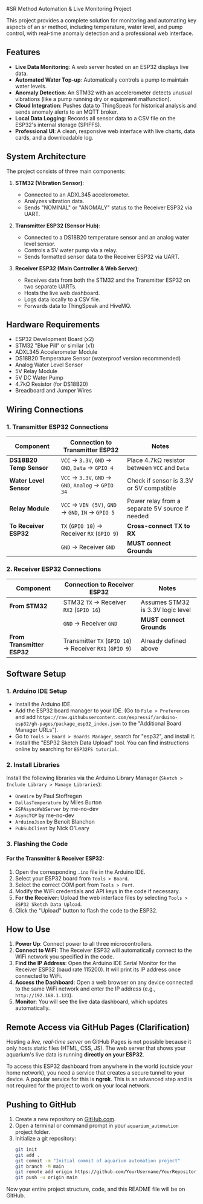 #SR Method Automation & Live Monitoring Project

This project provides a complete solution for monitoring and automating key aspects of an sr method, including temperature, water level, and pump control, with real-time anomaly detection and a professional web interface.

## Features

-   **Live Data Monitoring**: A web server hosted on an ESP32 displays live data.
-   **Automated Water Top-up**: Automatically controls a pump to maintain water levels.
-   **Anomaly Detection**: An STM32 with an accelerometer detects unusual vibrations (like a pump running dry or equipment malfunction).
-   **Cloud Integration**: Pushes data to ThingSpeak for historical analysis and sends anomaly alerts to an MQTT broker.
-   **Local Data Logging**: Records all sensor data to a CSV file on the ESP32's internal storage (SPIFFS).
-   **Professional UI**: A clean, responsive web interface with live charts, data cards, and a downloadable log.

## System Architecture

The project consists of three main components:

1.  **STM32 (Vibration Sensor)**:
    -   Connected to an ADXL345 accelerometer.
    -   Analyzes vibration data.
    -   Sends "NOMINAL" or "ANOMALY" status to the Receiver ESP32 via UART.

2.  **Transmitter ESP32 (Sensor Hub)**:
    -   Connected to a DS18B20 temperature sensor and an analog water level sensor.
    -   Controls a 5V water pump via a relay.
    -   Sends formatted sensor data to the Receiver ESP32 via UART.

3.  **Receiver ESP32 (Main Controller & Web Server)**:
    -   Receives data from both the STM32 and the Transmitter ESP32 on two separate UARTs.
    -   Hosts the live web dashboard.
    -   Logs data locally to a CSV file.
    -   Forwards data to ThingSpeak and HiveMQ.

## Hardware Requirements

-   ESP32 Development Board (x2)
-   STM32 "Blue Pill" or similar (x1)
-   ADXL345 Accelerometer Module
-   DS18B20 Temperature Sensor (waterproof version recommended)
-   Analog Water Level Sensor
-   5V Relay Module
-   5V DC Water Pump
-   4.7kΩ Resistor (for DS18B20)
-   Breadboard and Jumper Wires

## Wiring Connections

### 1. Transmitter ESP32 Connections

| Component                | Connection to Transmitter ESP32          | Notes                                     |
| ------------------------ | ---------------------------------------- | ----------------------------------------- |
| **DS18B20 Temp Sensor**  | `VCC` -> `3.3V`, `GND` -> `GND`, `Data` -> `GPIO 4` | Place 4.7kΩ resistor between `VCC` and `Data` |
| **Water Level Sensor**   | `VCC` -> `3.3V`, `GND` -> `GND`, `Analog` -> `GPIO 34` | Check if sensor is 3.3V or 5V compatible |
| **Relay Module**         | `VCC` -> `VIN (5V)`, `GND` -> `GND`, `IN` -> `GPIO 5` | Power relay from a separate 5V source if needed |
| **To Receiver ESP32**    | `TX` (`GPIO 10`) -> Receiver `RX` (`GPIO 9`)   | **Cross-connect TX to RX**            |
|                          | `GND` -> Receiver `GND`                  | **MUST connect Grounds**                  |

### 2. Receiver ESP32 Connections

| Component                | Connection to Receiver ESP32              | Notes                                 |
| ------------------------ | ----------------------------------------- | ------------------------------------- |
| **From STM32**           | STM32 `TX` -> Receiver `RX2` (`GPIO 16`)  | Assumes STM32 is 3.3V logic level     |
|                          | `GND` -> Receiver `GND`                   | **MUST connect Grounds**              |
| **From Transmitter ESP32** | Transmitter `TX` (`GPIO 10`) -> Receiver `RX1` (`GPIO 9`) | Already defined above |

## Software Setup

### 1. Arduino IDE Setup

-   Install the Arduino IDE.
-   Add the ESP32 board manager to your IDE. (Go to `File > Preferences` and add `https://raw.githubusercontent.com/espressif/arduino-esp32/gh-pages/package_esp32_index.json` to the "Additional Board Manager URLs").
-   Go to `Tools > Board > Boards Manager`, search for "esp32", and install it.
-   Install the "ESP32 Sketch Data Upload" tool. You can find instructions online by searching for `ESP32FS tutorial`.

### 2. Install Libraries

Install the following libraries via the Arduino Library Manager (`Sketch > Include Library > Manage Libraries`):

-   `OneWire` by Paul Stoffregen
-   `DallasTemperature` by Miles Burton
-   `ESPAsyncWebServer` by me-no-dev
-   `AsyncTCP` by me-no-dev
-   `ArduinoJson` by Benoit Blanchon
-   `PubSubClient` by Nick O'Leary

### 3. Flashing the Code

#### For the Transmitter & Receiver ESP32:

1.  Open the corresponding `.ino` file in the Arduino IDE.
2.  Select your ESP32 board from `Tools > Board`.
3.  Select the correct COM port from `Tools > Port`.
4.  Modify the WiFi credentials and API keys in the code if necessary.
5.  **For the Receiver:** Upload the web interface files by selecting `Tools > ESP32 Sketch Data Upload`.
6.  Click the "Upload" button to flash the code to the ESP32.

## How to Use

1.  **Power Up**: Connect power to all three microcontrollers.
2.  **Connect to WiFi**: The Receiver ESP32 will automatically connect to the WiFi network you specified in the code.
3.  **Find the IP Address**: Open the Arduino IDE Serial Monitor for the Receiver ESP32 (baud rate 115200). It will print its IP address once connected to WiFi.
4.  **Access the Dashboard**: Open a web browser on any device connected to the same WiFi network and enter the IP address (e.g., `http://192.168.1.123`).
5.  **Monitor**: You will see the live data dashboard, which updates automatically.

## Remote Access via GitHub Pages (Clarification)

Hosting a *live, real-time server* on GitHub Pages is not possible because it only hosts static files (HTML, CSS, JS). The web server that shows your aquarium's live data is running **directly on your ESP32**.

To access this ESP32 dashboard from anywhere in the world (outside your home network), you need a service that creates a secure tunnel to your device. A popular service for this is **ngrok**. This is an advanced step and is not required for the project to work on your local network.

## Pushing to GitHub

1.  Create a new repository on [GitHub.com](https://github.com).
2.  Open a terminal or command prompt in your `aquarium_automation` project folder.
3.  Initialize a git repository:
    ```bash
    git init
    git add .
    git commit -m "Initial commit of aquarium automation project"
    git branch -M main
    git remote add origin https://github.com/YourUsername/YourRepositoryName.git
    git push -u origin main
    ```

Now your entire project structure, code, and this README file will be on GitHub.
